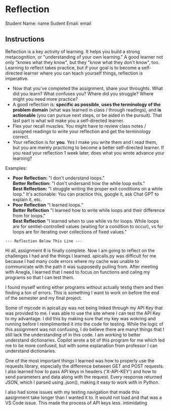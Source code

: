 # Reflection

Student Name:  name
Sudent Email:  email

## Instructions

Reflection is a key activity of learning. It helps you build a strong metacognition, or "understanding of your own learning." A good learner not only "knows what they know", but they "know what they don't know", too. Learning to reflect takes practice, but if your goal is to become a self-directed learner where you can teach yourself things, reflection is imperative.

- Now that you've completed the assignment, share your throughts. What did you learn? What confuses you? Where did you struggle? Where might you need more practice?
- A good reflection is: **specific as possible**,  **uses the terminology of the problem domain** (what was learned in class / through readings), and **is actionable** (you can pursue next steps, or be aided in the pursuit). That last part is what will make you a self-directed learner.
- Flex your recall muscles. You might have to review class notes / assigned readings to write your reflection and get the terminology correct.
- Your reflection is for **you**. Yes I make you write them and I read them, but you are merely practicing to become a better self-directed learner. If you read your reflection 1 week later, does what you wrote advance your learning?

Examples:

- **Poor Reflection:**  "I don't understand loops."   
**Better Reflection:** "I don't undersand how the while loop exits."   
**Best Reflection:** "I struggle writing the proper exit conditions on a while loop." It's actionable: You can practice this, google it, ask Chat GPT to explain it, etc. 
-  **Poor Reflection** "I learned loops."   
**Better Reflection** "I learned how to write while loops and their difference from for loops."   
**Best Reflection** "I learned when to use while vs for loops. While loops are for sentiel-controlled values (waiting for a condition to occur), vs for loops are for iterating over collections of fixed values."

`--- Reflection Below This Line ---`

Hi all, assignment 6 is finally complete. Now I am going to reflect on the challenges I had and the things I learned. apicalls.py was difficult for me because I had many code errors where my cache was unable to communicate with the path it was supposedly pulling from. After meeting with Anegla, I learned that I need to focus on functions and caling my programs so that I can test them. 

I found myself writing either programs without actually testig them and then finding a ton of errors. This is something I want to work on before the end of the semester and my final project. 

Some of mycode in apicall.py was not being linked through my API Key that was provided to me. I was able to use the site where I can test the API Key to my advantage. I did this by making sure that my key was wokring and running before I reimplimented it into the code for testing. While the logic of this assignment was not confusing, I do believe there are manyt things that I still lack the understanding of in this code. I am working to better understand dictionaries. Copilot wrote a bit of this program for me which led me to be more confused, but with some explanation from professor I can understand dictionaries. 

One of the most important things I learned was how to properly use the requests library, especially the difference between GET and POST requests. I also learned how to pass API keys in headers ('X-API-KEY') and how to send parameters and data along with the request. Every response returned JSON, which I parsed using .json(), making it easy to work with in Python.

I also had some issues with my testing navigation that made this aasignment take longer than I wanted it to. It would not load and that was a VS Code issue. This made the process of API keys less. intimidating 